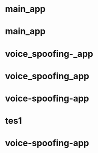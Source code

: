 # main_app
# main_app
# voice_spoofing-_app
# voice_spoofing_app
# voice-spoofing-app
# tes1
# voice-spoofing-app
